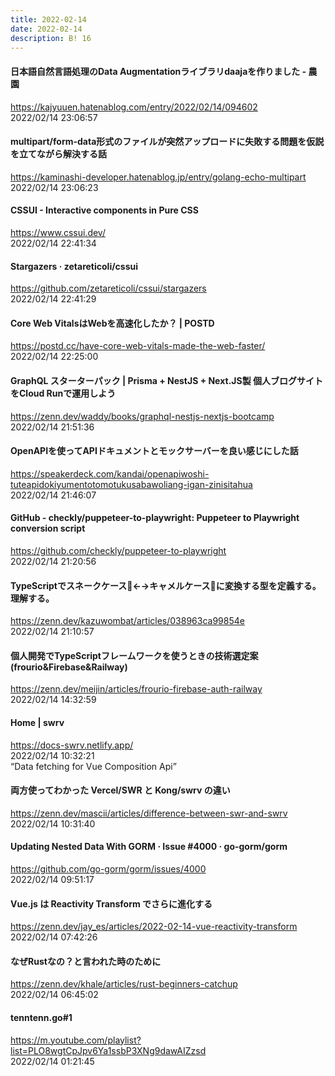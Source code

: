 ```yaml
---
title: 2022-02-14
date: 2022-02-14
description: B! 16
---
```


#### 日本語自然言語処理のData Augmentationライブラリdaajaを作りました - 農園
https://kajyuuen.hatenablog.com/entry/2022/02/14/094602<br>
2022/02/14 23:06:57<br>


#### multipart/form-data形式のファイルが突然アップロードに失敗する問題を仮説を立てながら解決する話
https://kaminashi-developer.hatenablog.jp/entry/golang-echo-multipart<br>
2022/02/14 23:06:23<br>


#### CSSUI - Interactive components in Pure CSS
https://www.cssui.dev/<br>
2022/02/14 22:41:34<br>


#### Stargazers · zetareticoli/cssui
https://github.com/zetareticoli/cssui/stargazers<br>
2022/02/14 22:41:29<br>


#### Core Web VitalsはWebを高速化したか？ | POSTD
https://postd.cc/have-core-web-vitals-made-the-web-faster/<br>
2022/02/14 22:25:00<br>


#### GraphQL スターターパック | Prisma + NestJS + Next.JS製 個人ブログサイトをCloud Runで運用しよう
https://zenn.dev/waddy/books/graphql-nestjs-nextjs-bootcamp<br>
2022/02/14 21:51:36<br>


#### OpenAPIを使ってAPIドキュメントとモックサーバーを良い感じにした話
https://speakerdeck.com/kandai/openapiwoshi-tuteapidokiyumentotomotukusabawoliang-igan-zinisitahua<br>
2022/02/14 21:46:07<br>


#### GitHub - checkly/puppeteer-to-playwright: Puppeteer to Playwright conversion script
https://github.com/checkly/puppeteer-to-playwright<br>
2022/02/14 21:20:56<br>


#### TypeScriptでスネークケース🐍←→キャメルケース🐪に変換する型を定義する。理解する。
https://zenn.dev/kazuwombat/articles/038963ca99854e<br>
2022/02/14 21:10:57<br>


#### 個人開発でTypeScriptフレームワークを使うときの技術選定案(frourio&Firebase&Railway)
https://zenn.dev/meijin/articles/frourio-firebase-auth-railway<br>
2022/02/14 14:32:59<br>


#### Home | swrv
https://docs-swrv.netlify.app/<br>
2022/02/14 10:32:21<br>
“Data fetching for Vue Composition Api”


#### 両方使ってわかった Vercel/SWR と Kong/swrv の違い
https://zenn.dev/mascii/articles/difference-between-swr-and-swrv<br>
2022/02/14 10:31:40<br>


#### Updating Nested Data With GORM · Issue #4000 · go-gorm/gorm
https://github.com/go-gorm/gorm/issues/4000<br>
2022/02/14 09:51:17<br>


#### Vue.js は Reactivity Transform でさらに進化する
https://zenn.dev/jay_es/articles/2022-02-14-vue-reactivity-transform<br>
2022/02/14 07:42:26<br>


#### なぜRustなの？と言われた時のために
https://zenn.dev/khale/articles/rust-beginners-catchup<br>
2022/02/14 06:45:02<br>


#### tenntenn.go#1
https://m.youtube.com/playlist?list=PLO8wgtCpJpv6Ya1ssbP3XNg9dawAIZzsd<br>
2022/02/14 01:21:45<br>


